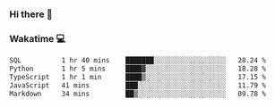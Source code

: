 ### Hi there 👋

<!--
**kikyou14/kikyou14** is a ✨ _special_ ✨ repository because its `README.md` (this file) appears on your GitHub profile.

Here are some ideas to get you started:

- 🔭 I’m currently working on ...
- 🌱 I’m currently learning ...
- 👯 I’m looking to collaborate on ...
- 🤔 I’m looking for help with ...
- 💬 Ask me about ...
- 📫 How to reach me: ...
- 😄 Pronouns: ...
- ⚡ Fun fact: ...
-->

### Wakatime 💻

<!--START_SECTION:waka-->

```txt
SQL          1 hr 40 mins    ███████░░░░░░░░░░░░░░░░░░   28.24 %
Python       1 hr 5 mins     ████▓░░░░░░░░░░░░░░░░░░░░   18.28 %
TypeScript   1 hr 1 min      ████▒░░░░░░░░░░░░░░░░░░░░   17.15 %
JavaScript   41 mins         ███░░░░░░░░░░░░░░░░░░░░░░   11.79 %
Markdown     34 mins         ██▒░░░░░░░░░░░░░░░░░░░░░░   09.78 %
```

<!--END_SECTION:waka-->